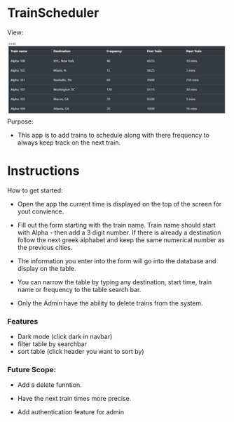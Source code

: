 # TrainScheduler

View:

<img src="assets/images/view.png" style="width='100%'">
Purpose:

- This app is to add trains to schedule along with there frequency to always keep track on the next train.

# Instructions

How to get started:

- Open the app the current time is displayed on the top of the screen for yout convience.

- Fill out the form starting with the train name. Train name should start with Alpha - then add a 3 digit number. If there is already a destination follow the next greek alphabet and keep the same numerical number as the previous cities.

- The information you enter into the form will go into the database and display on the table.

- You can narrow the table by typing any destination, start time, train name or frequency to the table search bar.

- Only the Admin have the ability to delete trains from the system.

### Features
- Dark mode (click dark in navbar)
- filter table by searchbar
- sort table (click header you want to sort by)


### Future Scope:

*   Add a delete funntion.

* Have the next train times more precise.

* Add authentication feature for admin
